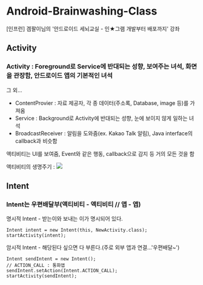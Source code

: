 # Android-Brainwashing-Class
[인프런] 겜팔이님의 '안드로이드 세뇌교실 - 인★그램 개발부터 배포까지' 강좌



## Activity

### Activity : Foreground로 Service에 반대되는 성향, 보여주는 녀석, 화면을 관장함, 안드로이드 앱의 기본적인 녀석

그 외...

- ContentProvier : 자료 제공자, 각 종 데이터(주소록, Database, image 등)를 가져옴
- Service : Background로 Activity에 반대되는 성향, 눈에 보이지 않게 일하는 녀석
- BroadcastReceiver : 알림을 도와줌(ex. Kakao Talk 알림), Java interface의 callback과 비슷함

액티비티는 UI를 보여줌, Event와 같은 행동, callback으로 감지 등 거의 모든 것을 함

액티비티의 생명주기 : ![](https://developer.android.com/guide/components/images/activity_lifecycle.png)

## Intent

### Intent는 우편배달부(액티비티 - 액티비티 // 앱 - 앱)

명시적 Intent - 받는이와 보내는 이가 명시되어 있다.

```
Intent intent = new Intent(this, NewActivity.class);
startActivity(intent);
```

암시적 Intent - 해당된다 싶으면 다 부른다.(주로 외부 앱과 연결...'우편배달~')

```
Intent sendIntent = new Intent();
// ACTION_CALL : 통화앱
sendIntent.setAction(Intent.ACTION_CALL);
startActivity(sendIntent);
```



